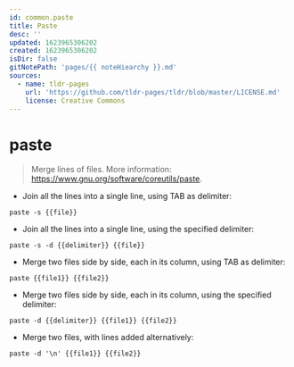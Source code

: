 ```yaml
---
id: common.paste
title: Paste
desc: ''
updated: 1623965306202
created: 1623965306202
isDir: false
gitNotePath: 'pages/{{ noteHiearchy }}.md'
sources:
  - name: tldr-pages
    url: 'https://github.com/tldr-pages/tldr/blob/master/LICENSE.md'
    license: Creative Commons
---
```

# paste

> Merge lines of files.
> More information: <https://www.gnu.org/software/coreutils/paste>.

- Join all the lines into a single line, using TAB as delimiter:

`paste -s {{file}}`

- Join all the lines into a single line, using the specified delimiter:

`paste -s -d {{delimiter}} {{file}}`

- Merge two files side by side, each in its column, using TAB as delimiter:

`paste {{file1}} {{file2}}`

- Merge two files side by side, each in its column, using the specified delimiter:

`paste -d {{delimiter}} {{file1}} {{file2}}`

- Merge two files, with lines added alternatively:

`paste -d '\n' {{file1}} {{file2}}`

